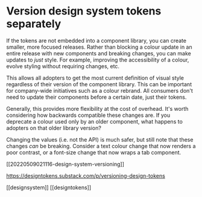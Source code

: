 # Version design system tokens separately

If the tokens are not embedded into a component library, you can create smaller, more focused releases. Rather than blocking a colour update in an entire release with new components and breaking changes, you can make updates to _just_ style. For example, improving the accessibility of a colour, evolve styling without requiring changes, etc.

This allows all adopters to get the most current definition of visual style regardless of their version of the component library. This can be important for company-wide initiatives such as a colour rebrand. All consumers don't need to update their components before a certain date, just their tokens.

Generally, this provides more flexibility at the cost of overhead. It's worth considering how backwards compatible these changes are. If you deprecate a colour used only by an older component, what happens to adopters on that older library version?

Changing the values (i.e. not the API) is much safer, but still note that these changes _can_ be breaking. Consider a text colour change that now renders a poor contrast, or a font-size change that now wraps a tab component.

[[20220509021116-design-system-versioning]]

https://designtokens.substack.com/p/versioning-design-tokens

[[designsystem]]
[[designtokens]]